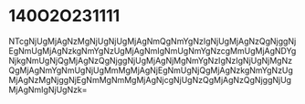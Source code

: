 # 140O2O231111
NTcgNjUgMjAgNzMgNjUgNjUgMjAgNmQgNmYgNzIgNjUgMjAgNzQgNjggNjEgNmUgMjAgNzkgNmYgNzUgMjAgNmIgNmUgNmYgNzcgMmUgMjAgNDYgNjkgNmUgNjQgMjAgNzQgNjggNjUgMjAgNjMgNmYgNzIgNzIgNjUgNjMgNzQgMjAgNmYgNmUgNjUgMmMgMjAgNjEgNmUgNjQgMjAgNzkgNmYgNzUgMjAgNzMgNjggNjEgNmMgNmMgMjAgNjcgNjUgNzQgMjAgNzQgNjggNjUgMjAgNmIgNjUgNzk=

